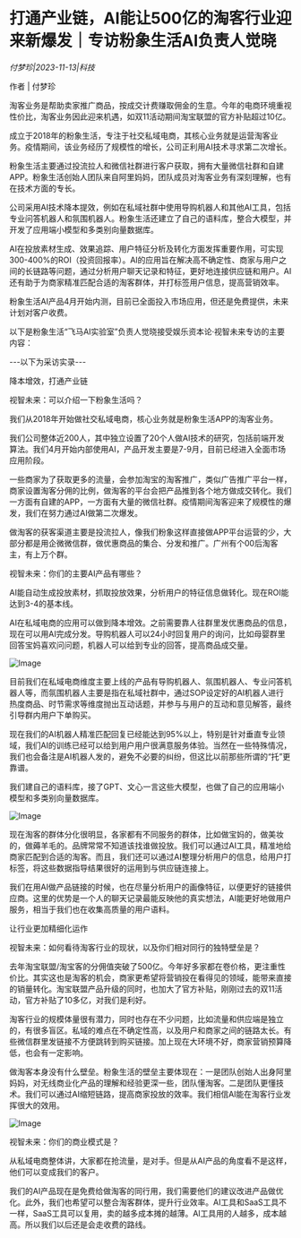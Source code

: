 # 打通产业链，AI能让500亿的淘客行业迎来新爆发｜专访粉象生活AI负责人觉晓

*付梦珍|2023-11-13|科技*

作者 | 付梦珍

淘客业务是帮助卖家推广商品，按成交计费赚取佣金的生意。今年的电商环境重视性价比，淘客业务因此迎来机遇，如双11活动期间淘宝联盟的官方补贴超过10亿。

成立于2018年的粉象生活，专注于社交私域电商，其核心业务就是运营淘客业务。疫情期间，该业务经历了规模性的增长，公司正利用AI技术寻求第二次增长。

粉象生活主要通过投流拉人和微信社群进行客户获取，拥有大量微信社群和自建APP。粉象生活创始人团队来自阿里妈妈，团队成员对淘客业务有深刻理解，也有在技术方面的专长。

公司采用AI技术降本提效，例如在私域社群中使用导购机器人和其他AI工具，包括专业问答机器人和氛围机器人。粉象生活还建立了自己的语料库，整合大模型，并开发了应用端小模型和多类别向量数据库。

AI在投放素材生成、效果追踪、用户特征分析及转化方面发挥重要作用，可实现300-400%的ROI（投资回报率）。AI的应用旨在解决高不确定性、商家与用户之间的长链路等问题，通过分析用户聊天记录和特征，更好地连接供应链和用户。AI还有助于为商家精准匹配合适的淘客群体，并打标签用户信息，提高营销效率。

粉象生活AI产品4月开始内测，目前已全面投入市场应用，但还是免费提供，未来计划对客户收费。

以下是粉象生活“飞马AI实验室”负责人觉晓接受娱乐资本论·视智未来专访的主要内容：

---以下为采访实录---

降本增效，打通产业链

视智未来：可以介绍一下粉象生活吗？

我们从2018年开始做社交私域电商，核心业务就是粉象生活APP的淘客业务。

我们公司整体近200人，其中独立设置了20个人做AI技术的研究，包括前端开发算法。我们4月开始内部使用AI，产品开发主要是7-9月，目前已经进入全面市场应用阶段。

一些商家为了获取更多的流量，会参加淘宝的淘客推广，类似广告推广平台一样，商家设置淘客分佣的比例，做淘客的平台会把产品推到各个地方做成交转化。我们一方面有自建的APP，一方面有大量的微信社群。疫情期间淘客迎来了规模性的爆发，我们在努力通过AI做第二次爆发。

做淘客的获客渠道主要是投流拉人，像我们粉象这样直接做APP平台运营的少，大部分都是用企微微信群，做优惠商品的集合、分发和推广。广州有个00后淘客主，有上万个群。

视智未来：你们的主要AI产品有哪些？

AI能自动生成投放素材，抓取投放效果，分析用户的特征信息做转化。现在ROI能达到3-4的基本线。

AI在私域电商的应用可以做到降本增效。之前需要靠人往群里发优惠商品的信息，现在可以用AI完成分发。导购机器人可以24小时回复用户的询问，比如母婴群里回答宝妈喜欢问问题，机器人可以给到专业的回答，提高商品成交量。

![Image](https://p3-sign.toutiaoimg.com/tos-cn-i-axegupay5k/5ebaf49dc35c41f2bbf8b7e996e3ee26~noop.image?_iz=58558&from=article.pc_detail&lk3s=953192f4&x-expires=1700464882&x-signature=DXae20A0b6xXkPXibdKd0z4fb%2BY%3D)

目前我们在私域电商维度主要上线的产品有导购机器人、氛围机器人、专业问答机器人等，而氛围机器人主要是指在私域社群中，通过SOP设定好的AI机器人进行热度商品、时节需求等维度抛出互动话题，并参与与用户的互动和意见解答，最终引导群内用户下单购买。

现在我们的AI机器人精准匹配回复已经能达到95%以上，特别是针对垂直专业领域，我们AI的训练已经可以给到用户用户很满意服务体验。当然在一些特殊情况，我们也会备注是AI机器人发的，避免不必要的纠纷，但这比以前那些所谓的“托”更靠谱。

我们建自己的语料库，接了GPT、文心一言这些大模型，也做了自己的应用端小模型和多类别向量数据库。

![Image](https://p3-sign.toutiaoimg.com/tos-cn-i-6w9my0ksvp/837b1b2092cb4fcd85d9f78344e153d2~noop.image?_iz=58558&from=article.pc_detail&lk3s=953192f4&x-expires=1700464882&x-signature=8%2ByAdLSRbUrjMCmNEfuixt8DF6k%3D)

现在淘客的群体分化很明显，各家都有不同服务的群体，比如做宝妈的，做美妆的，做薅羊毛的。品牌常常不知道该找谁做投放。我们可以通过AI工具，精准地给商家匹配到合适的淘客。而且，我们还可以通过AI整理分析用户的信息，给用户打标签，将这些数据指导结果很好的运用到与供应链连接上。

我们在用AI做产品链接的时候，也在尽量分析用户的画像特征，以便更好的链接供应商。这里的优势是一个人的聊天记录最能反映他的真实想法，AI能更好地做用户服务，相当于我们也在收集高质量的用户语料。

让行业更加精细化运作

视智未来：如何看待淘客行业的现状，以及你们相对同行的独特壁垒是？

去年淘宝联盟/淘宝客的分佣值突破了500亿。今年好多家都在卷价格，更注重性价比。其实这也是淘客的机会，商家更希望将营销投在看得见的领域，能带来直接的销量转化。淘宝联盟产品升级的同时，也加大了官方补贴，刚刚过去的双11活动，官方补贴了10多亿，对我们是利好。

淘客行业的规模体量很有潜力，同时也存在不少问题，比如流量和供应端是独立的，有很多盲区。私域的难点在不确定性高，以及用户和商家之间的链路太长。有些微信群里发链接不方便跳转到购买链接。加上现在大环境不好，商家营销预算降低，也会有一定影响。

做淘客本身没有什么壁垒。粉象生活的壁垒主要体现在：一是团队创始人出身阿里妈妈，对无线商业化产品的理解和经验更深一些，团队懂淘客。二是团队更懂技术。我们可以通过AI缩短链路，提高商家投放的效率。我们相信AI能在淘客行业发挥很大的效用。

![Image](https://p3-sign.toutiaoimg.com/tos-cn-i-6w9my0ksvp/c566e42e60244d24b00e9fb4d1827673~noop.image?_iz=58558&from=article.pc_detail&lk3s=953192f4&x-expires=1700464882&x-signature=PstZ7eW8klN2BVH3Ee8pQ1go8oQ%3D)

视智未来：你们的商业模式是？

从私域电商整体讲，大家都在抢流量，是对手。但是从AI产品的角度看不是这样，他们可以变成我们的客户。

我们的AI产品现在是免费给做淘客的同行用，我们需要他们的建议改进产品做优化。此外，我们也希望可以整合淘客群体，提升行业效率。AI工具和SaaS工具不一样，SaaS工具可以复用，卖的越多成本摊的越薄。AI工具用的人越多，成本越高。所以我们以后还是会走收费的路线。

